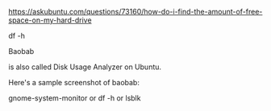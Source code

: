 https://askubuntu.com/questions/73160/how-do-i-find-the-amount-of-free-space-on-my-hard-drive

df -h

Baobab 

is also called Disk Usage Analyzer on Ubuntu.

Here's a sample screenshot of baobab:




gnome-system-monitor or df -h or lsblk